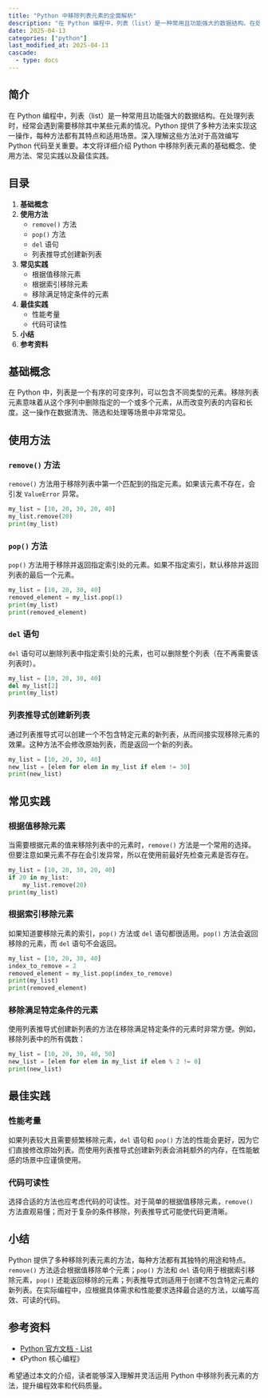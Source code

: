 ```yaml
---
title: "Python 中移除列表元素的全面解析"
description: "在 Python 编程中，列表（list）是一种常用且功能强大的数据结构。在处理列表时，经常会遇到需要移除其中某些元素的情况。Python 提供了多种方法来实现这一操作，每种方法都有其特点和适用场景。深入理解这些方法对于高效编写 Python 代码至关重要。本文将详细介绍 Python 中移除列表元素的基础概念、使用方法、常见实践以及最佳实践。"
date: 2025-04-13
categories: ["python"]
last_modified_at: 2025-04-13
cascade:
  - type: docs
---
```



## 简介
在 Python 编程中，列表（list）是一种常用且功能强大的数据结构。在处理列表时，经常会遇到需要移除其中某些元素的情况。Python 提供了多种方法来实现这一操作，每种方法都有其特点和适用场景。深入理解这些方法对于高效编写 Python 代码至关重要。本文将详细介绍 Python 中移除列表元素的基础概念、使用方法、常见实践以及最佳实践。

<!-- more -->
## 目录
1. **基础概念**
2. **使用方法**
    - `remove()` 方法
    - `pop()` 方法
    - `del` 语句
    - 列表推导式创建新列表
3. **常见实践**
    - 根据值移除元素
    - 根据索引移除元素
    - 移除满足特定条件的元素
4. **最佳实践**
    - 性能考量
    - 代码可读性
5. **小结**
6. **参考资料**

## 基础概念
在 Python 中，列表是一个有序的可变序列，可以包含不同类型的元素。移除列表元素意味着从这个序列中删除指定的一个或多个元素，从而改变列表的内容和长度。这一操作在数据清洗、筛选和处理等场景中非常常见。

## 使用方法

### `remove()` 方法
`remove()` 方法用于移除列表中第一个匹配到的指定元素。如果该元素不存在，会引发 `ValueError` 异常。
```python
my_list = [10, 20, 30, 20, 40]
my_list.remove(20)
print(my_list)  
```
### `pop()` 方法
`pop()` 方法用于移除并返回指定索引处的元素。如果不指定索引，默认移除并返回列表的最后一个元素。
```python
my_list = [10, 20, 30, 40]
removed_element = my_list.pop(1)
print(my_list)  
print(removed_element)  
```
### `del` 语句
`del` 语句可以删除列表中指定索引处的元素，也可以删除整个列表（在不再需要该列表时）。
```python
my_list = [10, 20, 30, 40]
del my_list[2]
print(my_list)  
```
### 列表推导式创建新列表
通过列表推导式可以创建一个不包含特定元素的新列表，从而间接实现移除元素的效果。这种方法不会修改原始列表，而是返回一个新的列表。
```python
my_list = [10, 20, 30, 40]
new_list = [elem for elem in my_list if elem != 30]
print(new_list)  
```

## 常见实践

### 根据值移除元素
当需要根据元素的值来移除列表中的元素时，`remove()` 方法是一个常用的选择。但要注意如果元素不存在会引发异常，所以在使用前最好先检查元素是否存在。
```python
my_list = [10, 20, 30, 20, 40]
if 20 in my_list:
    my_list.remove(20)
print(my_list)  
```

### 根据索引移除元素
如果知道要移除元素的索引，`pop()` 方法或 `del` 语句都很适用。`pop()` 方法会返回移除的元素，而 `del` 语句不会返回。
```python
my_list = [10, 20, 30, 40]
index_to_remove = 2
removed_element = my_list.pop(index_to_remove)
print(my_list)  
print(removed_element)  
```

### 移除满足特定条件的元素
使用列表推导式创建新列表的方法在移除满足特定条件的元素时非常方便。例如，移除列表中的所有偶数：
```python
my_list = [10, 20, 30, 40, 50]
new_list = [elem for elem in my_list if elem % 2 != 0]
print(new_list)  
```

## 最佳实践

### 性能考量
如果列表较大且需要频繁移除元素，`del` 语句和 `pop()` 方法的性能会更好，因为它们直接修改原始列表。而使用列表推导式创建新列表会消耗额外的内存，在性能敏感的场景中应谨慎使用。

### 代码可读性
选择合适的方法也应考虑代码的可读性。对于简单的根据值移除元素，`remove()` 方法直观易懂；而对于复杂的条件移除，列表推导式可能使代码更清晰。

## 小结
Python 提供了多种移除列表元素的方法，每种方法都有其独特的用途和特点。`remove()` 方法适合根据值移除单个元素；`pop()` 方法和 `del` 语句用于根据索引移除元素，`pop()` 还能返回移除的元素；列表推导式则适用于创建不包含特定元素的新列表。在实际编程中，应根据具体需求和性能要求选择最合适的方法，以编写高效、可读的代码。

## 参考资料
- [Python 官方文档 - List](https://docs.python.org/3/tutorial/datastructures.html#more-on-lists)
- 《Python 核心编程》

希望通过本文的介绍，读者能够深入理解并灵活运用 Python 中移除列表元素的方法，提升编程效率和代码质量。  